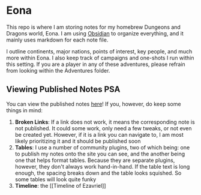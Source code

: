 # Eona
This repo is where I am storing notes for my homebrew Dungeons and Dragons world, Eona. I am using [Obsidian](https://obsidian.md/) to organize everything, and it mainly uses markdown for each note file.

I outline continents, major nations, points of interest, key people, and much more within Eona. I also keep track of campaigns and one-shots I run within this setting. If you are a player in any of these adventures, please refrain from looking within the Adventures folder.

## Viewing Published Notes PSA
You can view the published notes [here](https://eona.netlify.app/)! If you, however, do keep some things in mind: 
1. **Broken Links**: If a link does not work, it means the corresponding note is not published. It could some work, only need a few tweaks, or not even be created yet. However, if it is a link you can navigate to, I am most likely prioritizing it and it should be published soon
2. **Tables**: I use a number of community plugins, two of which being: one to publish my notes onto the site you can see, and the another being one that helps format tables. Because they are separate plugins, however, they don't always work hand-in-hand. If the table text is long enough, the spacing breaks down and the table looks squished. So some tables will look quite funky
3. **Timeline**: the [[Timeline of Ezavriel]] 
